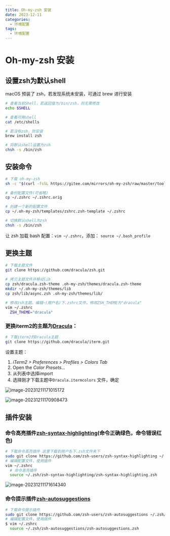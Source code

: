 ```yaml
---
title: Oh-my-zsh 安装
date: 2023-12-11
categories:
  - 环境配置
tags:
  - 环境配置
---
```


# Oh-my-zsh 安装

## 设置zsh为默认shell

macOS 预装了 zsh，若发现系统未安装，可通过 brew 进行安装

```bash
# 查看当前Shell，若返回值为/bin/zsh，则无需修改
echo $SHELL 

# 查看可用shell
cat /etc/shells

# 若没有zsh，则安装
brew install zsh

# 将默认shell设置为zsh
chsh -s /bin/zsh
```

## 安装命令

```bash
# 下载 oh-my-zsh
sh -c "$(curl -fsSL https://gitee.com/mirrors/oh-my-zsh/raw/master/tools/install.sh)"

# 备份配置文件(可省略)
cp ~/.zshrc ~/.zshrc.orig

# 创建一个新的配置文件
cp ~/.oh-my-zsh/templates/zshrc.zsh-template ~/.zshrc

# 切换默认shell为zsh
chsh -s /bin/zsh
```

让 zsh 加载 bash 配置：`vim ~/.zshrc`，添加： `source ~/.bash_profile`

## 更换主题

```bash
# 下载主题文件
git clone https://github.com/dracula/zsh.git
 
# 拷贝主题文件并移动lib
cp zsh/dracula.zsh-theme .oh-my-zsh/themes/dracula.zsh-theme
mkdir ~/.oh-my-zsh/themes/lib
cp zsh/lib/async.zsh .oh-my-zsh/themes/lib/

# 修改zsh主题。编辑~(用户名)下.zshrc文件，修改ZSH_THEME为"dracula"
vim ~/.zshrc
  ZSH_THEME="dracula"
```

### 更换iterm2的主题为[Dracula](https://draculatheme.com/iterm/)：

```bash
# 下载iterm2的Dracula主题
git clone https://github.com/dracula/iterm.git
```

设置主题：

1. *iTerm2 > Preferences > Profiles > Colors Tab*
2. Open the *Color Presets...* 
3. 从列表中选择import
4. 选择刚才下载主题中`Dracula.itermcolors` 文件，确定

![image-20231211171015172](https://xinwang-1258200068.cos.ap-guangzhou.myqcloud.com/imgs/202312111710860.png)

<img src="https://xinwang-1258200068.cos.ap-guangzhou.myqcloud.com/imgs/202312111709504.png" alt="image-20231211170908473"  />

## 插件安装

### **命令高亮插件[zsh-syntax-highlighting](https://github.com/zsh-users/zsh-syntax-highlighting)**(命令正确绿色，命令错误红色)

```bash
# 下载命令高亮插件 这里下载到用户名下.zsh文件夹下
sudo git clone https://github.com/zsh-users/zsh-syntax-highlighting ~/.zsh/zsh-syntax-highlighting
# 编辑配置文件，使用插件
vim ~/.zshrc
  # 命令高亮插件
  source ~/.zsh/zsh-syntax-highlighting/zsh-syntax-highlighting.zsh
```

![image-20231211171614340](https://xinwang-1258200068.cos.ap-guangzhou.myqcloud.com/imgs/202312111716373.png)

### **命令提示插件[zsh-autosuggestions](https://github.com/zsh-users/zsh-autosuggestions)**

```bash
# 下载命令提示插件
sudo git clone https://github.com/zsh-users/zsh-autosuggestions ~/.zsh/zsh-autosuggestions
# 编辑配置文件，使用插件
$ vim ~/.zshrc
  source ~/.zsh/zsh-autosuggestions/zsh-autosuggestions.zsh
```

